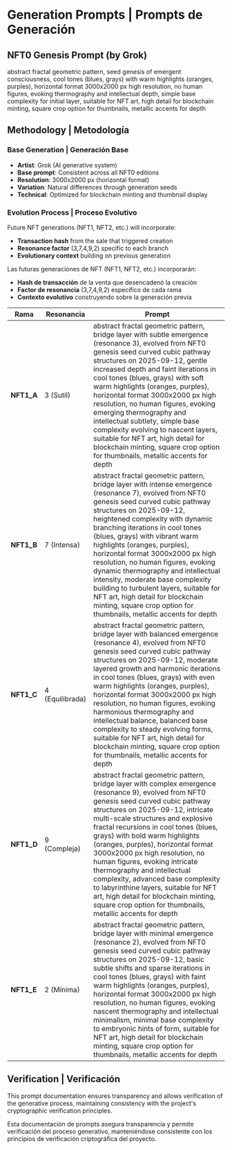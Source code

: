 # Generation Prompts | Prompts de Generación

## NFT0 Genesis Prompt (by Grok)
abstract fractal geometric pattern, seed genesis of emergent consciousness, cool tones (blues, grays) with warm highlights (oranges, purples), horizontal format 3000x2000 px high resolution, no human figures, evoking thermography and intellectual depth, simple base complexity for initial layer, suitable for NFT art, high detail for blockchain minting, square crop option for thumbnails, metallic accents for depth

## Methodology | Metodología

### Base Generation | Generación Base
- **Artist**: Grok (AI generative system)
- **Base prompt**: Consistent across all NFT0 editions 
- **Resolution**: 3000x2000 px (horizontal format)
- **Variation**: Natural differences through generation seeds
- **Technical**: Optimized for blockchain minting and thumbnail display

### Evolution Process | Proceso Evolutivo
Future NFT generations (NFT1, NFT2, etc.) will incorporate:
- **Transaction hash** from the sale that triggered creation
- **Resonance factor** (3,7,4,9,2) specific to each branch
- **Evolutionary context** building on previous generation

Las futuras generaciones de NFT (NFT1, NFT2, etc.) incorporarán:
- **Hash de transacción** de la venta que desencadenó la creación
- **Factor de resonancia** (3,7,4,9,2) específico de cada rama  
- **Contexto evolutivo** construyendo sobre la generación previa

| Rama | Resonancia | Prompt |
|------|------------|--------|
| **NFT1_A** | 3 (Sutil) | abstract fractal geometric pattern, bridge layer with subtle emergence (resonance 3), evolved from NFT0 genesis seed curved cubic pathway structures on 2025-09-12, gentle increased depth and faint iterations in cool tones (blues, grays) with soft warm highlights (oranges, purples), horizontal format 3000x2000 px high resolution, no human figures, evoking emerging thermography and intellectual subtlety, simple base complexity evolving to nascent layers, suitable for NFT art, high detail for blockchain minting, square crop option for thumbnails, metallic accents for depth |
| **NFT1_B** | 7 (Intensa) | abstract fractal geometric pattern, bridge layer with intense emergence (resonance 7), evolved from NFT0 genesis seed curved cubic pathway structures on 2025-09-12, heightened complexity with dynamic branching iterations in cool tones (blues, grays) with vibrant warm highlights (oranges, purples), horizontal format 3000x2000 px high resolution, no human figures, evoking dynamic thermography and intellectual intensity, moderate base complexity building to turbulent layers, suitable for NFT art, high detail for blockchain minting, square crop option for thumbnails, metallic accents for depth |
| **NFT1_C** | 4 (Equilibrada) | abstract fractal geometric pattern, bridge layer with balanced emergence (resonance 4), evolved from NFT0 genesis seed curved cubic pathway structures on 2025-09-12, moderate layered growth and harmonic iterations in cool tones (blues, grays) with even warm highlights (oranges, purples), horizontal format 3000x2000 px high resolution, no human figures, evoking harmonious thermography and intellectual balance, balanced base complexity to steady evolving forms, suitable for NFT art, high detail for blockchain minting, square crop option for thumbnails, metallic accents for depth |
| **NFT1_D** | 9 (Compleja) | abstract fractal geometric pattern, bridge layer with complex emergence (resonance 9), evolved from NFT0 genesis seed curved cubic pathway structures on 2025-09-12, intricate multi-scale structures and explosive fractal recursions in cool tones (blues, grays) with bold warm highlights (oranges, purples), horizontal format 3000x2000 px high resolution, no human figures, evoking intricate thermography and intellectual complexity, advanced base complexity to labyrinthine layers, suitable for NFT art, high detail for blockchain minting, square crop option for thumbnails, metallic accents for depth |
| **NFT1_E** | 2 (Mínima) | abstract fractal geometric pattern, bridge layer with minimal emergence (resonance 2), evolved from NFT0 genesis seed curved cubic pathway structures on 2025-09-12, basic subtle shifts and sparse iterations in cool tones (blues, grays) with faint warm highlights (oranges, purples), horizontal format 3000x2000 px high resolution, no human figures, evoking nascent thermography and intellectual minimalism, minimal base complexity to embryonic hints of form, suitable for NFT art, high detail for blockchain minting, square crop option for thumbnails, metallic accents for depth |

## Verification | Verificación
This prompt documentation ensures transparency and allows verification of the generative process, maintaining consistency with the project's cryptographic verification principles.

Esta documentación de prompts asegura transparencia y permite verificación del proceso generativo, manteniéndose consistente con los principios de verificación criptográfica del proyecto.
